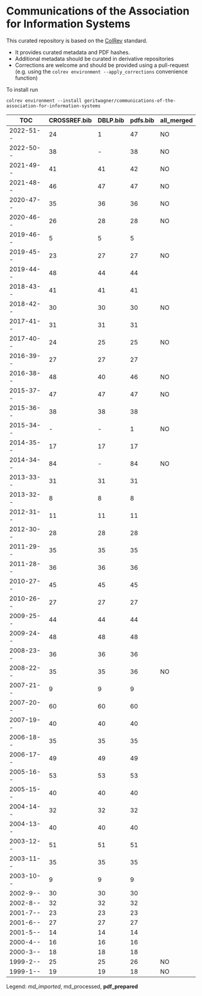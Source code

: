 # Communications of the Association for Information Systems

This curated repository is based on the [ColRev](https://github.com/geritwagner/colrev_core) standard.

- It provides curated metadata and PDF hashes.
- Additional metadata should be curated in derivative repositories
- Corrections are welcome and should be provided using a pull-request (e.g. using the `colrev environment --apply_corrections` convenience function)

To install run

```
colrev environment --install geritwagner/communications-of-the-association-for-information-systems
```

<!-- TABLE_SUMMARY -->

|TOC           |CROSSREF.bib    |DBLP.bib        |pdfs.bib        |all_merged      |
|--------------|----------------|----------------|----------------|----------------|
|2022-51--     |              24|               1|              47|              NO|
|2022-50--     |              38|               -|              38|              NO|
|2021-49--     |              41|              41|              42|              NO|
|2021-48--     |              46|              47|              47|              NO|
|2020-47--     |              35|              36|              36|              NO|
|2020-46--     |              26|              28|              28|              NO|
|2019-46--     |               5|               5|               5|                |
|2019-45--     |              23|              27|              27|              NO|
|2019-44--     |              48|              44|              44|                |
|2018-43--     |              41|              41|              41|                |
|2018-42--     |              30|              30|              30|              NO|
|2017-41--     |              31|              31|              31|                |
|2017-40--     |              24|              25|              25|              NO|
|2016-39--     |              27|              27|              27|                |
|2016-38--     |              48|              40|              46|              NO|
|2015-37--     |              47|              47|              47|              NO|
|2015-36--     |              38|              38|              38|                |
|2015-34--     |               -|               -|               1|              NO|
|2014-35--     |              17|              17|              17|                |
|2014-34--     |              84|               -|              84|              NO|
|2013-33--     |              31|              31|              31|                |
|2013-32--     |               8|               8|               8|                |
|2012-31--     |              11|              11|              11|                |
|2012-30--     |              28|              28|              28|                |
|2011-29--     |              35|              35|              35|                |
|2011-28--     |              36|              36|              36|                |
|2010-27--     |              45|              45|              45|                |
|2010-26--     |              27|              27|              27|                |
|2009-25--     |              44|              44|              44|                |
|2009-24--     |              48|              48|              48|                |
|2008-23--     |              36|              36|              36|                |
|2008-22--     |              35|              35|              36|              NO|
|2007-21--     |               9|               9|               9|                |
|2007-20--     |              60|              60|              60|                |
|2007-19--     |              40|              40|              40|                |
|2006-18--     |              35|              35|              35|                |
|2006-17--     |              49|              49|              49|                |
|2005-16--     |              53|              53|              53|                |
|2005-15--     |              40|              40|              40|                |
|2004-14--     |              32|              32|              32|                |
|2004-13--     |              40|              40|              40|                |
|2003-12--     |              51|              51|              51|                |
|2003-11--     |              35|              35|              35|                |
|2003-10--     |               9|               9|               9|                |
|2002-9--      |              30|              30|              30|                |
|2002-8--      |              32|              32|              32|                |
|2001-7--      |              23|              23|              23|                |
|2001-6--      |              27|              27|              27|                |
|2001-5--      |              14|              14|              14|                |
|2000-4--      |              16|              16|              16|                |
|2000-3--      |              18|              18|              18|                |
|1999-2--      |              25|              25|              26|              NO|
|1999-1--      |              19|              19|              18|              NO|

Legend: *md_imported*, md_processed, **pdf_prepared**
